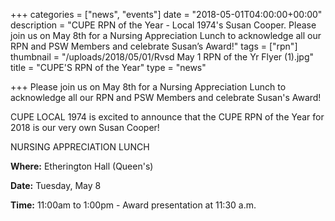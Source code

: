 +++
categories = ["news", "events"]
date = "2018-05-01T04:00:00+00:00"
description = "CUPE RPN of the Year - Local 1974's Susan Cooper. Please join us on May 8th for a Nursing Appreciation Lunch to acknowledge all our RPN and PSW Members and celebrate Susan’s Award!"
tags = ["rpn"]
thumbnail = "/uploads/2018/05/01/Rvsd May 1 RPN of the Yr Flyer (1).jpg"
title = "CUPE'S RPN of the Year"
type = "news"

+++
Please join us on May 8th for a Nursing Appreciation Lunch to acknowledge all our RPN and PSW Members and celebrate Susan's Award!

CUPE LOCAL 1974 is excited to announce that the CUPE RPN of the Year for 2018 is our very own Susan Cooper!

NURSING APPRECIATION LUNCH

**Where:** Etherington Hall (Queen's)

**Date:** Tuesday, May 8 

**Time:** 11:00am to 1:00pm - Award presentation at 11:30 a.m.